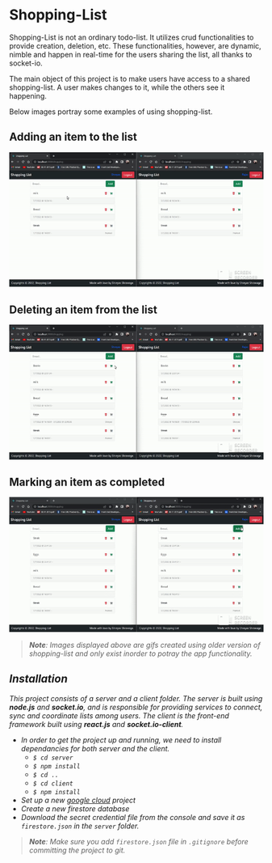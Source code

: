 # Shopping-List

Shopping-List is not an ordinary todo-list. It utilizes crud functionalities to provide creation, deletion, etc. These functionalities, however, are dynamic, nimble and happen in real-time for the users sharing the list, all thanks to socket-io.

The main object of this project is to make users have access to a shared shopping-list. A user makes changes to it, while the others see it happening.

Below images portray some examples of using shopping-list.

## Adding an item to the list

![](Images/create.gif)

## Deleting an item from the list

![](Images/delete.gif)

## Marking an item as completed

![](Images/complete.gif)

> <em><strong>Note</strong>: Images displayed above are gifs created using older version of shopping-list and only exist inorder to potray the app functionality.

## Installation

This project consists of a server and a client folder.
The server is built using **node.js** and **socket.io**, and is responsible for providing services to connect, sync and coordinate lists among users.
The client is the front-end framework built using **react.js** and **socket.io-client**.

- In order to get the project up and running, we need to install dependancies for both server and the client.
  - `$ cd server`
  - `$ npm install`
  - `$ cd ..`
  - `$ cd client`
  - `$ npm install`
- Set up a new [google cloud](https://console.cloud.google.com/) project
- Create a new firestore database
- Download the secret credential file from the console and save it as `firestore.json` in the `server` folder.

> <em><strong>Note</strong>: Make sure you add `firestore.json` file in `.gitignore` before committing the project to git.</em>
